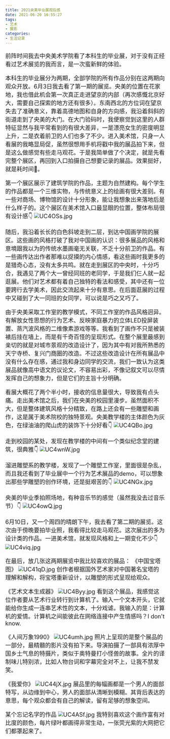 ```yaml
---
title: 2021央美毕业展观后感
date: 2021-06-20 16:55:27
tags:
- 艺术
- 摄影
categories:
- 生活记录
---
```


<font size=4>

前阵时间我去中央美术学院看了本科生的毕业展，对于没有正经看过艺术展览的我而言，是一次蛮新鲜的体验。

本科生的毕业展分为两期，全部学院的所有作品分别在这两期向观众开放。6月3日我去看了第一期的展览。央美的位置在花家地，我也借此机会第一次真正走进望京的内部（再次感慨北京好大，需要自己探索的地方还有很多）。东南西北的方位词在望京失去了准确意义，靠着高德地图和自身的方向感，我沿着斜斜的街道走到了央美的大门。在大门验码时，我便察觉到这里的人群特征显然与我平常看到的有很大差异，一是漂亮女生的密度明显上升，二是衣着前卫的人们也多了不少。进入美术馆，只身一人看展的我略显局促，虽然很想用手机将戳中我的展品拍下来，但是这么做感觉有些走马观花。于是我简单做了个决定，就是先看完整个展区，再回到入口拍摄自己想要记录的展品。效果挺好，就是耗时间🤣。

第一个展区展示了建筑学院的作品，主题为自然建构。每个学生的作品都是一个三维实物，与传统意义上的绘画有很大差别。有一些对商场、博物馆的设计十分形象，能让我想象出来落地后是什么样子的。这个展区在美术馆入口最显眼的位置，整体布局很有设计感👇
![UC4OSs.jpg](https://m1.im5i.com/2022/07/30/UC4OSs.jpg)

随后，我沿着长长的白色斜坡走到二层，到达中国画学院的展区。这些画的风格打破了我对中国画的认识：很多展品的风格和意境跟我以为的传统水墨画毫无关联，不乏十分前卫的作品。有一些画传达出作者那难以捉摸的内心情感，看这些画时我更多的是猎奇心态，没有太多共鸣。就在走到展区的中央时，十分巧合，我遇见了两个大一曾经同班的老同学，于是我们仨人就一起逛展。他们对艺术都有着自己独特的看法和感受，其中还有一位要跨行去学美术，因此交流起来十分有意思。在后面逛展的过程中又碰到了大一同班的女同学，可以说是巧之又巧了。

由于央美采取工作室的教学模式，不同工作室的作品风格迥异。有解放女性思想的行为艺术、反映家庭暴力的立体LED投屏装置、蒸汽波风格的二维像素游戏等等。我看到了画作不只是被装裱后挂在墙上，而是有千奇百怪的呈现形式。在整个展里最感到亲切的就是对城市景观的改造设计了，因为其中有对我所熟悉的天宁寺桥、复兴门商圈的改造。不过这些改造设计在所有展品中没有什么存在感，通过我和身边同学的交流，我们一致认为这类展品就像高中语文的议论文，不容易出彩，不像记叙文可以尽情发挥自己的想象力，但是它们的主旨十分明确。

看展大概花了两个半小时，接收的信息量很大，导致我有点头痛。走出美术馆之后，我们在央美的校园里漫步。虽然面积不大，但是整体建筑风格十分精致，在路上还会有一些雕塑和画作，这是属于美术院校的独特景观。央美教学楼的主体颜色为灰色，在绿油油的爬山虎的装饰下十分好看👇
![UC4QBo.jpg](https://m1.im5i.com/2022/07/30/UC4QBo.jpg)

走到校园的某处，发现在教学楼的中间有一个类似纪念堂的建筑，很典雅👇
![UC4wnW.jpg](https://m1.im5i.com/2022/07/30/UC4wnW.jpg)

溜进雕塑系的教学楼，发现了一个雕塑工作室，里面很是杂乱，而且我还看到了毕业展中一个行为艺术展品的demo，可以想象出那些学雕塑的创作环境，还是挺艰苦的👇
![UC4NGx.jpg](https://m1.im5i.com/2022/07/30/UC4NGx.jpg)

央美的毕业季拍照场地，有种音乐节的感觉（虽然我没去过音乐节）👇
![UC4owQ.jpg](https://m1.im5i.com/2022/07/30/UC4owQ.jpg)

6月10日，又一个周四的晴朗下午，我去看了第二期的展览。这次由于傍晚要拍毕业照，我看得比较走马观花。这次展出的多为设计类的作品。一进美术馆，就发现风格和上一期变化不少👇
![UC4viq.jpg](https://m1.im5i.com/2022/07/30/UC4viq.jpg)

在最后，放几张这两期展览中我比较喜欢的展品：
《中国宝塔图》
![UC41qD.jpg](https://m1.im5i.com/2022/07/30/UC41qD.jpg) 创作者根据国外艺术家对中国著名宝塔的理解和解构，将宝塔重新设计，以雕塑的形式呈现给观众。

《艺术文本生成器》
![UC4Byy.jpg](https://m1.im5i.com/2022/07/30/UC4Byy.jpg) 看到这个展品，我感觉这位作者要从艺术行业转行到计算机了。输入一个文本开头，它就能给你生成一连串艺术性的文本，十分戏谑。我输入的是：计算机的爱情。计算机之间能彼此在网络连接中产生情感吗？I don't know.

《人间万象1990》
![UC4umh.jpg](https://m1.im5i.com/2022/07/30/UC4umh.jpg) 照片上呈现的是整个展品的一部分，最精髓的影片没有拍下来。导演拍摄了一部具有浓厚中国乡土气息的特摄片，类似于奥特曼打小怪兽的故事。全片的译制味儿特别浓，比如人物台词和字幕完全对不上，让我不禁发笑。

《我爱你》
![UC44jX.jpg](https://m1.im5i.com/2022/07/30/UC44jX.jpg) 展品里的每幅画都是一个男人的面部特写，从边缘到中心，男人的面部从清晰到模糊。其背后表达的意思，每个观众都会有自己的解读，留有足够的想象空间。

某个忘记名字的作品
![UC4ASf.jpg](https://m1.im5i.com/2022/07/30/UC4ASf.jpg) 我特别喜欢这个画作富有对比度的颜色，每片绿叶都画得非常生动，一张荧光紫的大网把它们都罩起来了。

</font>
